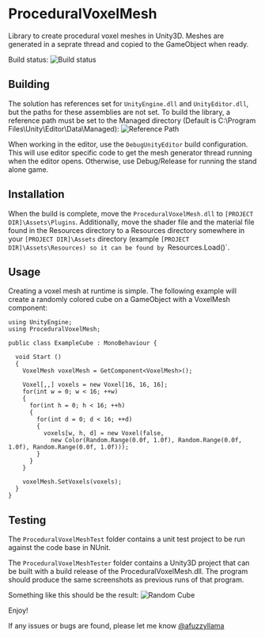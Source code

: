 # ProceduralVoxelMesh
Library to create procedural voxel meshes in Unity3D.  Meshes are generated in a seprate thread and copied to the GameObject when ready.

Build status:
![Build status](../../..//Screenshots/blob/master/ProceduralVoxelMeshStatus.png?raw=true "Build status")

## Building
The solution has references set for `UnityEngine.dll` and `UnityEditor.dll`, but the paths for these assemblies are not set. To build the library, a reference path must be set to the Managed directory (Default is C:\Program Files\Unity\Editor\Data\Managed):
![Reference Path](../../../Screenshots/blob/master/VoxelMeshReferencePath.png?raw=true "Reference Path")

When working in the editor, use the `DebugUnityEditor` build configuration.  This will use editor specific code to get the mesh generator thread running when the editor opens.  Otherwise, use Debug/Release for running the stand alone game.

## Installation
When the build is complete, move the `ProceduralVoxelMesh.dll` to `[PROJECT DIR]\Assets\Plugins`.  Additionally, move the shader file and the material file found in the Resources directory to a Resources directory somewhere in your `[PROJECT DIR]\Assets` directory (example `[PROJECT DIR]\Assets\Resources) so it can be found by `Resources.Load()`.

## Usage
Creating a voxel mesh at runtime is simple.  The following example will create a randomly colored cube on a GameObject with a VoxelMesh component:

```
using UnityEngine;
using ProceduralVoxelMesh;

public class ExampleCube : MonoBehaviour {

  void Start ()
  {
    VoxelMesh voxelMesh = GetComponent<VoxelMesh>();

    Voxel[,,] voxels = new Voxel[16, 16, 16];
    for(int w = 0; w < 16; ++w)
    {
      for(int h = 0; h < 16; ++h)
      {
        for(int d = 0; d < 16; ++d)
        {
          voxels[w, h, d] = new Voxel(false,
            new Color(Random.Range(0.0f, 1.0f), Random.Range(0.0f, 1.0f), Random.Range(0.0f, 1.0f)));
        }
      }
    }

    voxelMesh.SetVoxels(voxels);
  }
}
```

## Testing
The `ProceduralVoxelMeshTest` folder contains a unit test project to be run against the code base in NUnit.


The `ProceduralVoxelMeshTester` folder contains a Unity3D project that can be built with a build release of the ProceduralVoxelMesh.dll. The program should produce the same screenshots as previous runs of that program.

Something like this should be the result:
![Random Cube](../../../Screenshots/blob/master/VoxelMeshEditor.png?raw=true "Random Cube")

Enjoy!  

If any issues or bugs are found, please let me know [@afuzzyllama](https://twitter.com/afuzzyllama)



